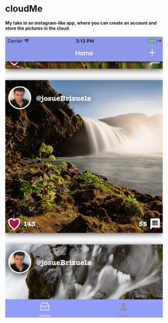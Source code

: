 # cloudMe
#### My take in an instagram-like app, where you can create an account and store the pictures in the cloud.

![alt text](https://github.com/josueBrizuelaXD/cloudMe/blob/master/screenshots/Screen%20Shot%202017-06-21%20at%203.13.18%20PM.png "CloudMe Screenshot")
